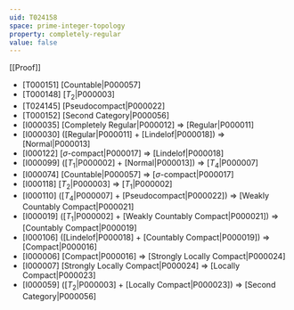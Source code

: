 ```yaml
---
uid: T024158
space: prime-integer-topology
property: completely-regular
value: false
---
```

[[Proof]]

* [T000151] [Countable|P000057]
* [T000148] [$T_2$|P000003]
* [T024145] [Pseudocompact|P000022]
* [T000152] [Second Category|P000056]
* [I000035] [Completely Regular|P000012] => [Regular|P000011]
* [I000030] ([Regular|P000011] + [Lindelof|P000018]) => [Normal|P000013]
* [I000122] [$\sigma$-compact|P000017] => [Lindelof|P000018]
* [I000099] ([$T_1$|P000002] + [Normal|P000013]) => [$T_4$|P000007]
* [I000074] [Countable|P000057] => [$\sigma$-compact|P000017]
* [I000118] [$T_2$|P000003] => [$T_1$|P000002]
* [I000110] ([$T_4$|P000007] + [Pseudocompact|P000022]) => [Weakly Countably Compact|P000021]
* [I000019] ([$T_1$|P000002] + [Weakly Countably Compact|P000021]) => [Countably Compact|P000019]
* [I000106] ([Lindelof|P000018] + [Countably Compact|P000019]) => [Compact|P000016]
* [I000006] [Compact|P000016] => [Strongly Locally Compact|P000024]
* [I000007] [Strongly Locally Compact|P000024] => [Locally Compact|P000023]
* [I000059] ([$T_2$|P000003] + [Locally Compact|P000023]) => [Second Category|P000056]

